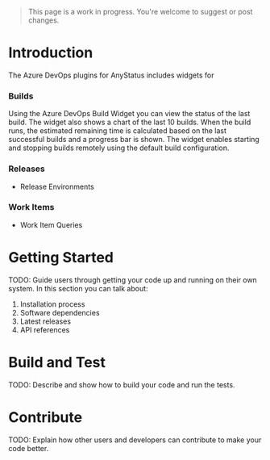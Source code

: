> This page is a work in progress. You're welcome to suggest or post changes.

# Introduction 

The Azure DevOps plugins for AnyStatus includes widgets for 

### Builds

Using the Azure DevOps Build Widget you can view the status of the last build. The widget also shows a chart of the last 10 builds.
When the build runs, the estimated remaining time is calculated based on the last successful builds and a progress bar is shown.
The widget enables starting and stopping builds remotely using the default build configuration.

### Releases

- Release Environments
  
### Work Items

- Work Item Queries

# Getting Started

TODO: Guide users through getting your code up and running on their own system. In this section you can talk about:
1.	Installation process
2.	Software dependencies
3.	Latest releases
4.	API references

# Build and Test

TODO: Describe and show how to build your code and run the tests. 

# Contribute

TODO: Explain how other users and developers can contribute to make your code better. 
